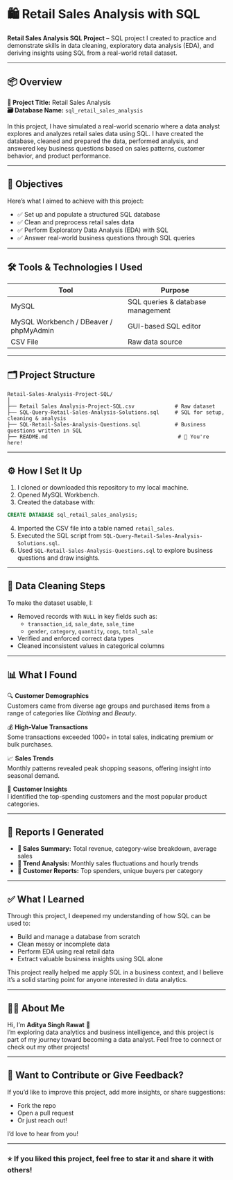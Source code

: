# 🛍️ Retail Sales Analysis with SQL

**Retail Sales Analysis SQL Project** – SQL project I created to practice and demonstrate skills in data cleaning, exploratory data analysis (EDA), and deriving insights using SQL from a real-world retail dataset.

---

## 📦 Overview

**📝 Project Title:** Retail Sales Analysis  
**🗃️ Database Name:** `sql_retail_sales_analysis`

In this project, I have simulated a real-world scenario where a data analyst explores and analyzes retail sales data using SQL. I have created the database, cleaned and prepared the data, performed analysis, and answered key business questions based on sales patterns, customer behavior, and product performance.

---

## 🎯 Objectives

Here’s what I aimed to achieve with this project:

- ✅ Set up and populate a structured SQL database
- ✅ Clean and preprocess retail sales data
- ✅ Perform Exploratory Data Analysis (EDA) with SQL
- ✅ Answer real-world business questions through SQL queries

---

## 🛠️ Tools & Technologies I Used

| Tool               | Purpose                            |
|--------------------|-------------------------------------|
| MySQL              | SQL queries & database management   |
| MySQL Workbench / DBeaver / phpMyAdmin | GUI-based SQL editor |
| CSV File           | Raw data source                     |

---

## 🗂️ Project Structure

```
Retail-Sales-Analysis-Project-SQL/
│
├── Retail Sales Analysis-Project-SQL.csv             # Raw dataset
├── SQL-Query-Retail-Sales-Analysis-Solutions.sql     # SQL for setup, cleaning & analysis
├── SQL-Retail-Sales-Analysis-Questions.sql           # Business questions written in SQL
├── README.md                                          # 📄 You're here!
```

---

## ⚙️ How I Set It Up

1. I cloned or downloaded this repository to my local machine.
2. Opened MySQL Workbench.
3. Created the database with:

```sql
CREATE DATABASE sql_retail_sales_analysis;
```

4. Imported the CSV file into a table named `retail_sales`.
5. Executed the SQL script from `SQL-Query-Retail-Sales-Analysis-Solutions.sql`.
6. Used `SQL-Retail-Sales-Analysis-Questions.sql` to explore business questions and draw insights.

---

## 🧹 Data Cleaning Steps

To make the dataset usable, I:

- Removed records with `NULL` in key fields such as:
  - `transaction_id`, `sale_date`, `sale_time`
  - `gender`, `category`, `quantity`, `cogs`, `total_sale`
- Verified and enforced correct data types
- Cleaned inconsistent values in categorical columns

---

## 📊 What I Found

🔍 **Customer Demographics**  
Customers came from diverse age groups and purchased items from a range of categories like *Clothing* and *Beauty*.

💰 **High-Value Transactions**  
Some transactions exceeded 1000+ in total sales, indicating premium or bulk purchases.

📈 **Sales Trends**  
Monthly patterns revealed peak shopping seasons, offering insight into seasonal demand.

👥 **Customer Insights**  
I identified the top-spending customers and the most popular product categories.

---

## 📑 Reports I Generated

- **📌 Sales Summary:** Total revenue, category-wise breakdown, average sales
- **📅 Trend Analysis:** Monthly sales fluctuations and hourly trends
- **👤 Customer Reports:** Top spenders, unique buyers per category

---

## ✅ What I Learned

Through this project, I deepened my understanding of how SQL can be used to:

- Build and manage a database from scratch
- Clean messy or incomplete data
- Perform EDA using real retail data
- Extract valuable business insights using SQL alone

This project really helped me apply SQL in a business context, and I believe it’s a solid starting point for anyone interested in data analytics.

---

## 👨‍💻 About Me

Hi, I’m **Aditya Singh Rawat** 👋  
I’m exploring data analytics and business intelligence, and this project is part of my journey toward becoming a data analyst. Feel free to connect or check out my other projects!

---

## 🙌 Want to Contribute or Give Feedback?

If you’d like to improve this project, add more insights, or share suggestions:

- Fork the repo
- Open a pull request
- Or just reach out!

I’d love to hear from you!

---

### ⭐ If you liked this project, feel free to star it and share it with others!
